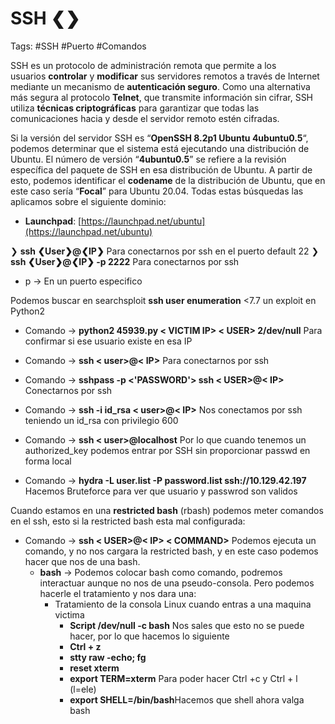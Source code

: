 # SSH ❮❯

Tags: #SSH #Puerto #Comandos 

SSH es un protocolo de administración remota que permite a los usuarios **controlar** y **modificar** sus servidores remotos a través de Internet mediante un mecanismo de **autenticación seguro**. Como una alternativa más segura al protocolo **Telnet**, que transmite información sin cifrar, SSH utiliza **técnicas criptográficas** para garantizar que todas las comunicaciones hacia y desde el servidor remoto estén cifradas.

Si la versión del servidor SSH es “**OpenSSH 8.2p1 Ubuntu 4ubuntu0.5**“, podemos determinar que el sistema está ejecutando una distribución de Ubuntu. El número de versión “**4ubuntu0.5**” se refiere a la revisión específica del paquete de SSH en esa distribución de Ubuntu. A partir de esto, podemos identificar el **codename** de la distribución de Ubuntu, que en este caso sería “**Focal**” para Ubuntu 20.04.
Todas estas búsquedas las aplicamos sobre el siguiente dominio:
-   **Launchpad**: [https://launchpad.net/ubuntu](https://launchpad.net/ubuntu)


❯  **ssh ❮User❯@❮IP❯** Para conectarnos por ssh en el puerto default 22
❯  **ssh ❮User❯@❮IP❯ -p 2222** Para conectarnos por ssh
* p -> En un puerto especifico









Podemos buscar en searchsploit **ssh user enumeration** <7.7 un exploit en Python2
- Comando -> **python2 45939.py < VICTIM IP> < USER> 2/dev/null** Para confirmar si ese usuario existe en esa IP

- Comando -> **ssh < user>@< IP>** Para conectarnos por ssh
- Comando -> **sshpass -p <'PASSWORD'> ssh < USER>@< IP>** Conectarnos por ssh   
- Comando -> **ssh -i id_rsa < user>@< IP>** Nos conectamos por ssh teniendo un id_rsa con privilegio 600
- Comando -> **ssh < user>@localhost** Por lo que cuando tenemos un authorized_key podemos entrar por SSH sin proporcionar passwd en forma local 

- Comando -> **hydra -L user.list -P password.list ssh://10.129.42.197** Hacemos Bruteforce para ver que usuario y passwrod son validos


Cuando estamos en una **restricted bash** (rbash) podemos meter comandos en el ssh, esto si la restricted bash esta mal configurada:
- Comando -> **ssh < USER>@< IP> < COMMAND>** Podemos ejecuta un comando, y no nos cargara la restricted bash, y en este caso podemos hacer que nos de una bash. 
	- **bash** -> Podemos colocar bash como comando, podremos interactuar aunque no nos de una pseudo-consola. Pero podemos hacerle el tratamiento y nos dara una:
		- Tratamiento de la consola Linux cuando entras a una maquina victima
			 - **Script /dev/null -c bash** Nos sales que esto no se puede hacer, por lo que hacemos lo siguiente
			 - **Ctrl + z**
			 - **stty raw -echo; fg**
			 -  **reset xterm**
			- **export TERM=xterm** Para poder hacer Ctrl +c y Ctrl + l (l=ele)
			- **export SHELL=/bin/bash**Hacemos que shell ahora valga bash
